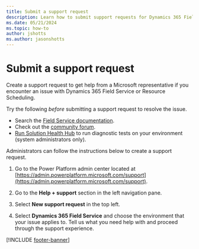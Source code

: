 ```yaml
---
title: Submit a support request
description: Learn how to submit support requests for Dynamics 365 Field Service.
ms.date: 05/21/2024
ms.topic: how-to
author: jshotts
ms.author: jasonshotts
---
```


# Submit a support request

Create a support request to get help from a Microsoft representative if you encounter an issue with Dynamics 365 Field Service or Resource Scheduling.

Try the following _before_ submitting a support request to resolve the issue.

- Search the [Field Service documentation](https://aka.ms/fs).
- Check out the [community forum](https://community.dynamics.com/forums/thread/?partialUrl=fieldservice).
- [Run Solution Health Hub](troubleshoot-field-service-solution-health.md) to run diagnostic tests on your environment (system administrators only).

Administrators can follow the instructions below to create a support request.

1. Go to the Power Platform admin center located at [https://admin.powerplatform.microsoft.com/support](https://admin.powerplatform.microsoft.com/support).

1. Go to the **Help + support** section in the left navigation pane.

1. Select **New support request** in the top left.

1. Select **Dynamics 365 Field Service** and choose the environment that your issue applies to. Tell us what you need help with and proceed through the support experience.

[!INCLUDE [footer-banner](../includes/footer-banner.md)]
